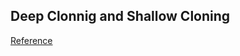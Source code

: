 ## Deep Clonnig and Shallow Cloning
[Reference](https://www.geeksforgeeks.org/clone-method-in-java-2/)

